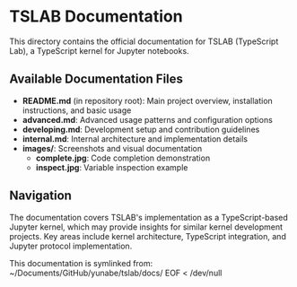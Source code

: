 # TSLAB Documentation

This directory contains the official documentation for TSLAB (TypeScript Lab), a TypeScript kernel for Jupyter notebooks.

## Available Documentation Files

- **README.md** (in repository root): Main project overview, installation instructions, and basic usage
- **advanced.md**: Advanced usage patterns and configuration options
- **developing.md**: Development setup and contribution guidelines
- **internal.md**: Internal architecture and implementation details
- **images/**: Screenshots and visual documentation
  - **complete.jpg**: Code completion demonstration
  - **inspect.jpg**: Variable inspection example

## Navigation

The documentation covers TSLAB's implementation as a TypeScript-based Jupyter kernel, which may provide insights for similar kernel development projects. Key areas include kernel architecture, TypeScript integration, and Jupyter protocol implementation.

This documentation is symlinked from: ~/Documents/GitHub/yunabe/tslab/docs/
EOF < /dev/null
